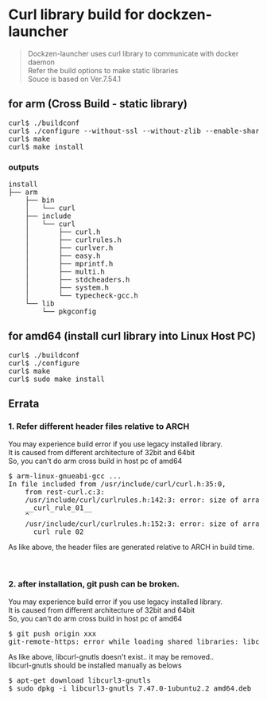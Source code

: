 # Curl library build for dockzen-launcher  
> Dockzen-launcher uses curl library to communicate with docker daemon  
> Refer the build options to make static libraries  
> Souce is based on Ver.7.54.1  
## for arm (Cross Build - static library)  
<pre>
curl$ ./buildconf
curl$ ./configure --without-ssl --without-zlib --enable-shared=no --enable-static=yes --prefix=$(pwd)/install/arm --build=x86_64-linux --host=arm-linux-gnueabi CC=arm-linux-gnueabi-gcc
curl$ make
curl$ make install
</pre>      
### outputs
<pre>
install
├── arm
    ├── bin
    │   └── curl
    ├── include
    │   └── curl
    │       ├── curl.h
    │       ├── curlrules.h
    │       ├── curlver.h
    │       ├── easy.h
    │       ├── mprintf.h
    │       ├── multi.h
    │       ├── stdcheaders.h
    │       ├── system.h
    │       └── typecheck-gcc.h
    └── lib
        └── pkgconfig
</pre> 

## for amd64 (install curl library into Linux Host PC)  
<pre>
curl$ ./buildconf
curl$ ./configure
curl$ make
curl$ sudo make install
</pre>      
  
## Errata
### 1. Refer different header files relative to ARCH    
You may experience build error if you use legacy installed library.  
It is caused from different architecture of 32bit and 64bit  
So, you can't do arm cross build in host pc of amd64
<pre>
$ arm-linux-gnueabi-gcc ...
In file included from /usr/include/curl/curl.h:35:0,
	from rest-curl.c:3:
	/usr/include/curl/curlrules.h:142:3: error: size of array ‘__curl_rule_01__’ is negative
	__curl_rule_01__
	^
	/usr/include/curl/curlrules.h:152:3: error: size of array ‘__curl_rule_02__’ is negative
	__curl_rule_02__
</pre>
As like above, the header files are generated relative to ARCH in build time.  
<br>
<br>
### 2. <amd64> after installation, git push can be broken.    
You may experience build error if you use legacy installed library.  
It is caused from different architecture of 32bit and 64bit  
So, you can't do arm cross build in host pc of amd64
<pre>
$ git push origin xxx 
git-remote-https: error while loading shared libraries: libcurl-gnutls.so.4: cannot open shared object file: No such file or directory
</pre>
As like above, libcurl-gnutls doesn't exist.. it may be removed..  
libcurl-gnutls should be installed manually as belows
<pre>
$ apt-get download libcurl3-gnutls
$ sudo dpkg -i libcurl3-gnutls_7.47.0-1ubuntu2.2_amd64.deb
</pre>
<br>
<br>
 
